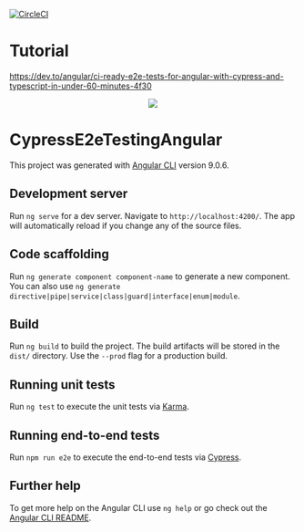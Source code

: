 [![CircleCI](https://circleci.com/gh/kayode-adechinan/cypress-e2e-testing-angular.svg?style=svg)](https://circleci.com/gh/kayode-adechinan/cypress-e2e-testing-angular)


# Tutorial

https://dev.to/angular/ci-ready-e2e-tests-for-angular-with-cypress-and-typescript-in-under-60-minutes-4f30

<p align="center" >
  <a href="https://circleci.com/gh/MrCube42/cypress-e2e-testing-angular">
    <img src="https://circleci.com/gh/MrCube42/cypress-e2e-testing-angular/tree/master.svg?style=shield" />
  </a>
</p>

# CypressE2eTestingAngular

This project was generated with [Angular CLI](https://github.com/angular/angular-cli) version 9.0.6.

## Development server

Run `ng serve` for a dev server. Navigate to `http://localhost:4200/`. The app will automatically reload if you change any of the source files.

## Code scaffolding

Run `ng generate component component-name` to generate a new component. You can also use `ng generate directive|pipe|service|class|guard|interface|enum|module`.

## Build

Run `ng build` to build the project. The build artifacts will be stored in the `dist/` directory. Use the `--prod` flag for a production build.

## Running unit tests

Run `ng test` to execute the unit tests via [Karma](https://karma-runner.github.io).

## Running end-to-end tests

Run `npm run e2e` to execute the end-to-end tests via [Cypress](http://cypress.io/).

## Further help

To get more help on the Angular CLI use `ng help` or go check out the [Angular CLI README](https://github.com/angular/angular-cli/blob/master/README.md).

